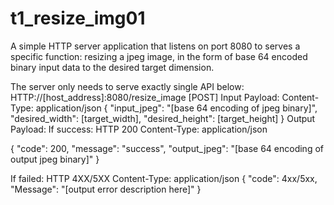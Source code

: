 # t1_resize_img01
A simple HTTP server application that listens on port 8080 to serves a
specific function: resizing a jpeg image, in the form of base 64 encoded binary input data
to the desired target dimension.

The server only needs to serve exactly single API below:
HTTP://[host_address]:8080/resize_image [POST]
Input Payload:
Content-Type: application/json
{
"input_jpeg": "[base 64 encoding of jpeg binary]",
"desired_width": [target_width],
"desired_height": [target_height]
}
Output Payload:
If success:
HTTP 200
Content-Type: application/json

{
"code": 200,
"message": "success",
"output_jpeg": "[base 64 encoding of output jpeg binary]"
}

If failed:
HTTP 4XX/5XX
Content-Type: application/json
{
"code": 4xx/5xx,
"Message": "[output error description here]"
}
